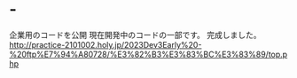 # -
企業用のコードを公開
現在開発中のコードの一部です。
完成しました。
http://practice-2101002.holy.jp/2023Dev3Early%20-%20ftp%E7%94%A80728/%E3%82%B3%E3%83%BC%E3%83%89/top.php
